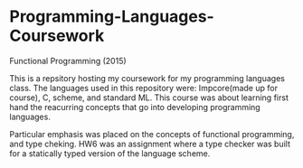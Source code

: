 # Programming-Languages-Coursework
Functional Programming (2015)

This is a repsitory hosting my coursework for my programming languages class. The languages used in this repository were:
Impcore(made up for course), C, scheme, and standard ML. This course was about learning first hand the reacurring concepts 
that go into developing programming languages.

Particular emphasis was placed on the concepts of functional programming, and type cheking. HW6 was an assignment where a type
checker was built for a statically typed version of the language scheme.

